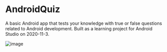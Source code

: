# AndroidQuiz
A basic Android app that tests your knowledge with true or false questions related to Android development. Built as a learning project for Android Studio on 2020-11-3.

![image](https://user-images.githubusercontent.com/73123760/233959222-726d1fc1-8400-4342-b279-daee89d4b650.png)

